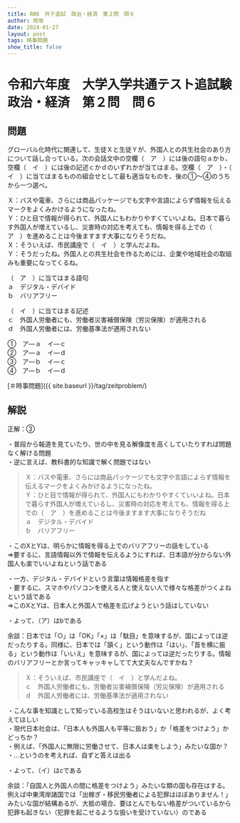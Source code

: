 ```yaml
---
title: R06　共テ追試　政治・経済　第２問　問６
author: 雨坂
date: 2024-01-27
layout: post
tags: 時事問題
show_title: false
---
```

  
# 令和六年度　大学入学共通テスト追試験　政治・経済　第２問　問６  
  
## 問題  
グローバル化時代に関連して、生徒Ｘと生徒Ｙが、外国人との共生社会のあり方について話し合っている。次の会話文中の空欄（　ア　）には後の語句ａかｂ、空欄（　イ　）には後の記述ｃかｄのいずれかが当てはまる。空欄（　ア　）・（　イ　）に当てはまるものの組合せとして最も適当なものを、後の①〜④のうちから一つ選べ。  
  
Ｘ：バスや電車、さらには商品パッケージでも文字や言語によらず情報を伝えるマークをよくみかけるようになったね。  
Ｙ：ひと目で情報が得られて、外国人にもわかりやすくていいよね。日本で暮らす外国人が増えているし、災害時の対応を考えても、情報を得る上での（　ア　）を進めることは今後ますます大事になりそうだね。  
Ｘ：そういえば、市民講座で（　イ　）と学んだよね。  
Ｙ：そうだったね。外国人との共生社会を作るためには、企業や地域社会の取組みも重要になってくるね。  
  
（　ア　）に当てはまる語句  
ａ　デジタル・デバイド  
ｂ　バリアフリー  
  
（　イ　）に当てはまる記述  
ｃ　外国人労働者にも、労働者災害補償保険（労災保険）が適用される  
ｄ　外国人労働者には、労働基準法が適用されない  
  
①　ア―ａ　イ―ｃ  
②　ア―ａ　イ―ｄ  
③　ア―ｂ　イ―ｃ  
④　ア―ｂ　イ―ｄ  
  
[＃時事問題]({{ site.baseurl }}/tag/zeitproblem/)  
  
## 解説  
正解：③  
  
・普段から報道を見ていたり、世の中を見る解像度を高くしていたりすれば問題なく解ける問題  
・逆に言えば、教科書的な知識で解く問題ではない  
  
>Ｘ：バスや電車、さらには商品パッケージでも文字や言語によらず情報を伝えるマークをよくみかけるようになったね。  
>Ｙ：ひと目で情報が得られて、外国人にもわかりやすくていいよね。日本で暮らす外国人が増えているし、災害時の対応を考えても、情報を得る上での（　ア　）を進めることは今後ますます大事になりそうだね  
>ａ　デジタル・デバイド  
>ｂ　バリアフリー  
  
・このXとYは、明らかに情報を得る上でのバリアフリーの話をしている  
⇒要するに、言語情報以外で情報を伝えるようにすれば、日本語が分からない外国人も楽でいいよねという話である  
  
・一方、デジタル・デバイドという言葉は情報格差を指す  
・要するに、スマホやパソコンを使える人と使えない人で様々な格差がつくよねという話である  
⇒このXとYは、日本人と外国人で格差を広げようという話はしていない  
  
・よって、（ア）はbである  
  
余談：日本では「○」は「OK」「×」は「駄目」を意味するが、国によっては逆だったりする。同様に、日本では「頷く」という動作は「はい」、「首を横に振る」という動作は「いいえ」を意味するが、国によっては逆だったりする。情報のバリアフリーとか言ってキャッキャしてて大丈夫なんですかね？  
  
>Ｘ：そういえば、市民講座で（　イ　）と学んだよね。  
>ｃ　外国人労働者にも、労働者災害補償保険（労災保険）が適用される  
>ｄ　外国人労働者には、労働基準法が適用されない  
  
・こんな事を知識として知っている高校生はそうはいないと思われるが、よく考えてほしい  
・現代日本社会は、「日本人も外国人も平等に扱おう」か「格差をつけよう」かどっちか？  
・例えば、「外国人に無限に労働させて、日本人は楽をしよう」みたいな国か？  
・…というのを考えれば、自ずと答えは出る  
  
・よって、（イ）はcである  
  
余談：「自国人と外国人の間に格差をつけよう」みたいな類の国も存在はする。例えば中東湾岸諸国では「出稼ぎ・移民労働者による犯罪はほぼありません！」みたいな国が結構あるが、大抵の場合、要はとんでもない格差がついているから犯罪も起きない（犯罪を起こせるような扱いを受けていない）のである  